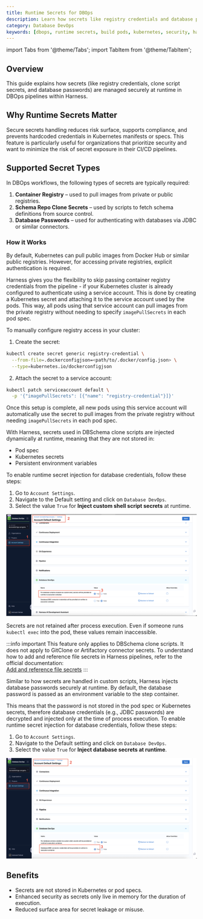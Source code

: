 ```yaml
---
title: Runtime Secrets for DBOps
description: Learn how secrets like registry credentials and database passwords are securely passed at runtime in DBOps pipelines.
category: Database DevOps
keywords: [dbops, runtime secrets, build pods, kubernetes, security, harness]
---
```


import Tabs from '@theme/Tabs';
import TabItem from '@theme/TabItem';

## Overview

This guide explains how secrets (like registry credentials, clone script secrets, and database passwords) are managed securely at runtime in DBOps pipelines within Harness.

## Why Runtime Secrets Matter

Secure secrets handling reduces risk surface, supports compliance, and prevents hardcoded credentials in Kubernetes manifests or specs. This feature is particularly useful for organizations that prioritize security and want to minimize the risk of secret exposure in their CI/CD pipelines.

## Supported Secret Types

In DBOps workflows, the following types of secrets are typically required:

1. **Container Registry** – used to pull images from private or public registries.
2. **Schema Repo Clone Secrets** – used by scripts to fetch schema definitions from source control.
3. **Database Passwords** – used for authenticating with databases via JDBC or similar connectors.


### How it Works

<Tabs>
<TabItem value="Container Registry">
By default, Kubernetes can pull public images from Docker Hub or similar public registries. However, for accessing private registries, explicit authentication is required.

Harness gives you the flexibility to skip passing container registry credentials from the pipeline - if your Kubernetes cluster is already configured to authenticate using a service account. This is done by creating a Kubernetes secret and attaching it to the service account used by the pods. This way, all pods using that service account can pull images from the private registry without needing to specify `imagePullSecrets` in each pod spec. 

To manually configure registry access in your cluster:

1. Create the secret:

```bash
kubectl create secret generic registry-credential \
  --from-file=.dockerconfigjson=<path/to/.docker/config.json> \
  --type=kubernetes.io/dockerconfigjson
```

2. Attach the secret to a service account:

```bash
kubectl patch serviceaccount default \
  -p '{"imagePullSecrets": [{"name": "registry-credential"}]}'
```

Once this setup is complete, all new pods using this service account will automatically use the secret to pull images from the private registry without needing `imagePullSecrets` in each pod spec.

</TabItem>

<TabItem value="Custom Script Secrets">

With Harness, secrets used in DBSchema clone scripts are injected dynamically at runtime, meaning that they are not stored in:
- Pod spec
- Kubernetes secrets
- Persistent environment variables

To enable runtime secret injection for database credentials, follow these steps:

1. Go to `Account Settings`.
2. Navigate to the Default setting and click on `Database DevOps`.
3. Select the value `True` for **Inject custom shell script secrets** at runtime.

![Enabling Secrets on DB Module](../static/db-devops-runtime-custom-secrets.png)

Secrets are not retained after process execution. Even if someone runs `kubectl exec` into the pod, these values remain inaccessible.

:::info important
This feature only applies to DBSchema clone scripts. It does not apply to GitClone or Artifactory connector secrets.
To understand how to add and reference file secrets in Harness pipelines, refer to the official documentation:  
[Add and reference file secrets](https://developer.harness.io/docs/platform/secrets/add-file-secrets#reference-by-id)
:::

</TabItem>
<TabItem value="Database Passwords">
Similar to how secrets are handled in custom scripts, Harness injects database passwords securely at runtime.
By default, the database password is passed as an environment variable to the step container. 

This means that the password is not stored in the pod spec or Kubernetes secrets, therefore database credentials (e.g., JDBC passwords) are decrypted and injected only at the time of process execution. To enable runtime secret injection for database credentials, follow these steps:

1. Go to `Account Settings`.
2. Navigate to the Default setting and click on `Database DevOps`.
3. Select the value `True` for **Inject database secrets at runtime**.

![Enabling Secrets on DB Module](../static/db-devops-runtime-db-secrets.png)

</TabItem>
</Tabs>

## Benefits

- Secrets are not stored in Kubernetes or pod specs.
- Enhanced security as secrets only live in memory for the duration of execution.
- Reduced surface area for secret leakage or misuse.

